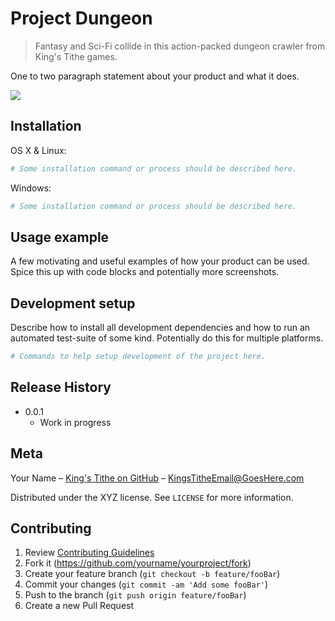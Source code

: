 # Project Dungeon
> Fantasy and Sci-Fi collide in this action-packed dungeon crawler from King's Tithe games.

One to two paragraph statement about your product and what it does.

![](header.png)

## Installation

OS X & Linux:

```sh
# Some installation command or process should be described here.
```

Windows:

```sh
# Some installation command or process should be described here.
```

## Usage example

A few motivating and useful examples of how your product can be used. Spice this up with code blocks and potentially more screenshots.

## Development setup

Describe how to install all development dependencies and how to run an automated test-suite of some kind. Potentially do this for multiple platforms.

```sh
# Commands to help setup development of the project here.
```

## Release History

* 0.0.1
    * Work in progress

## Meta

Your Name – [King's Tithe on GitHub]() – KingsTitheEmail@GoesHere.com

Distributed under the XYZ license. See ``LICENSE`` for more information.

## Contributing

1. Review [Contributing Guidelines](contributing.md)
2. Fork it (<https://github.com/yourname/yourproject/fork>)
3. Create your feature branch (`git checkout -b feature/fooBar`)
4. Commit your changes (`git commit -am 'Add some fooBar'`)
5. Push to the branch (`git push origin feature/fooBar`)
6. Create a new Pull Request
